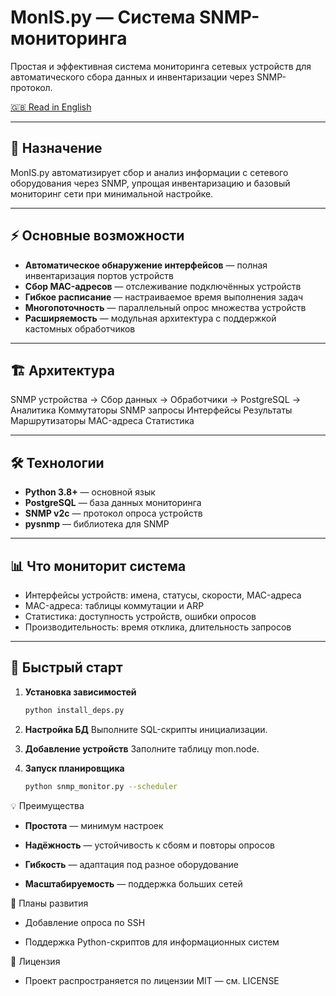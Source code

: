 # MonIS.py — Система SNMP-мониторинга

Простая и эффективная система мониторинга сетевых устройств для автоматического сбора данных и инвентаризации через SNMP-протокол.

[🇬🇧 Read in English](README.md)

---

## 🎯 Назначение
MonIS.py автоматизирует сбор и анализ информации с сетевого оборудования через SNMP, упрощая инвентаризацию и базовый мониторинг сети при минимальной настройке.

---

## ⚡ Основные возможности
- **Автоматическое обнаружение интерфейсов** — полная инвентаризация портов устройств  
- **Сбор MAC-адресов** — отслеживание подключённых устройств  
- **Гибкое расписание** — настраиваемое время выполнения задач  
- **Многопоточность** — параллельный опрос множества устройств  
- **Расширяемость** — модульная архитектура с поддержкой кастомных обработчиков

---

## 🏗 Архитектура

SNMP устройства → Сбор данных → Обработчики → PostgreSQL → Аналитика
Коммутаторы SNMP запросы Интерфейсы Результаты
Маршрутизаторы MAC-адреса Статистика


---

## 🛠 Технологии
- **Python 3.8+** — основной язык  
- **PostgreSQL** — база данных мониторинга  
- **SNMP v2c** — протокол опроса устройств  
- **pysnmp** — библиотека для SNMP

---

## 📊 Что мониторит система
- Интерфейсы устройств: имена, статусы, скорости, MAC-адреса  
- MAC-адреса: таблицы коммутации и ARP  
- Статистика: доступность устройств, ошибки опросов  
- Производительность: время отклика, длительность запросов

---

## 🚀 Быстрый старт

1. **Установка зависимостей**  
   ```bash
   python install_deps.py
2. **Настройка БД**
Выполните SQL-скрипты инициализации.

3. **Добавление устройств**
Заполните таблицу mon.node.

4. **Запуск планировщика**

   ```bash
   python snmp_monitor.py --scheduler
💡 Преимущества
- **Простота** — минимум настроек

- **Надёжность** — устойчивость к сбоям и повторы опросов

- **Гибкость** — адаптация под разное оборудование

- **Масштабируемость** — поддержка больших сетей

🧭 Планы развития
- Добавление опроса по SSH

- Поддержка Python-скриптов для информационных систем

📄 Лицензия
- Проект распространяется по лицензии MIT — см. LICENSE